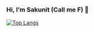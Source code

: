 ### Hi, I’m Sakunit (Call me F) 👋

[![Top Langs](https://github-readme-stats.vercel.app/api/top-langs/?username=milkiezi&layout=compact&theme=tokyonight)](https://github.com/anuraghazra/github-readme-stats)
<!--
**milkiezi/milkiezi** is a ✨ _special_ ✨ repository because its `README.md` (this file) appears on your GitHub profile.

Here are some ideas to get you started:

- 🔭 I’m currently working on ...
- 🌱 I’m currently learning ...
- 👯 I’m looking to collaborate on ...
- 🤔 I’m looking for help with ...
- 💬 Ask me about ...
- 📫 How to reach me: ...
- 😄 Pronouns: ...
- ⚡ Fun fact: ...
-->
